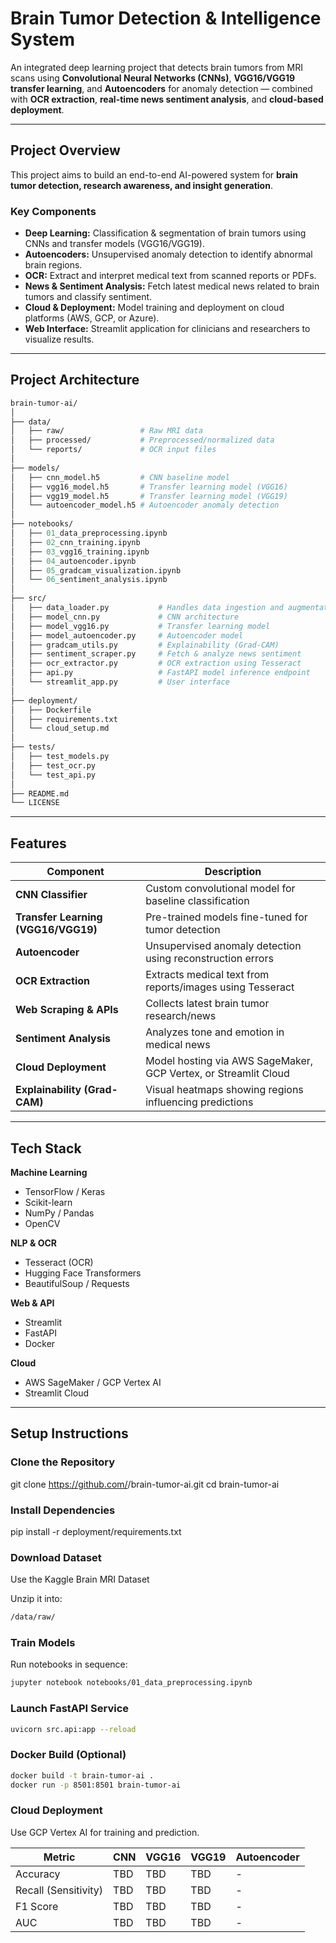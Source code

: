 # Brain Tumor Detection & Intelligence System

An integrated deep learning project that detects brain tumors from MRI scans using **Convolutional Neural Networks (CNNs)**, **VGG16/VGG19 transfer learning**, and **Autoencoders** for anomaly detection — combined with **OCR extraction**, **real-time news sentiment analysis**, and **cloud-based deployment**.

---

## Project Overview

This project aims to build an end-to-end AI-powered system for **brain tumor detection, research awareness, and insight generation**.

### Key Components
- **Deep Learning:** Classification & segmentation of brain tumors using CNNs and transfer models (VGG16/VGG19).
- **Autoencoders:** Unsupervised anomaly detection to identify abnormal brain regions.
- **OCR:** Extract and interpret medical text from scanned reports or PDFs.
- **News & Sentiment Analysis:** Fetch latest medical news related to brain tumors and classify sentiment.
- **Cloud & Deployment:** Model training and deployment on cloud platforms (AWS, GCP, or Azure).
- **Web Interface:** Streamlit application for clinicians and researchers to visualize results.

---

## Project Architecture
```graphql
brain-tumor-ai/
│
├── data/
│   ├── raw/                 # Raw MRI data
│   ├── processed/           # Preprocessed/normalized data
│   └── reports/             # OCR input files
│
├── models/
│   ├── cnn_model.h5         # CNN baseline model
│   ├── vgg16_model.h5       # Transfer learning model (VGG16)
│   ├── vgg19_model.h5       # Transfer learning model (VGG19)
│   └── autoencoder_model.h5 # Autoencoder anomaly detection
│
├── notebooks/
│   ├── 01_data_preprocessing.ipynb
│   ├── 02_cnn_training.ipynb
│   ├── 03_vgg16_training.ipynb
│   ├── 04_autoencoder.ipynb
│   ├── 05_gradcam_visualization.ipynb
│   └── 06_sentiment_analysis.ipynb
│
├── src/
│   ├── data_loader.py           # Handles data ingestion and augmentation
│   ├── model_cnn.py             # CNN architecture
│   ├── model_vgg16.py           # Transfer learning model
│   ├── model_autoencoder.py     # Autoencoder model
│   ├── gradcam_utils.py         # Explainability (Grad-CAM)
│   ├── sentiment_scraper.py     # Fetch & analyze news sentiment
│   ├── ocr_extractor.py         # OCR extraction using Tesseract
│   ├── api.py                   # FastAPI model inference endpoint
│   └── streamlit_app.py         # User interface
│
├── deployment/
│   ├── Dockerfile
│   ├── requirements.txt
│   └── cloud_setup.md
│
├── tests/
│   ├── test_models.py
│   ├── test_ocr.py
│   └── test_api.py
│
├── README.md
└── LICENSE
```

---

## Features

| Component | Description |
|------------|-------------|
| **CNN Classifier** | Custom convolutional model for baseline classification |
| **Transfer Learning (VGG16/VGG19)** | Pre-trained models fine-tuned for tumor detection |
| **Autoencoder** | Unsupervised anomaly detection using reconstruction errors |
| **OCR Extraction** | Extracts medical text from reports/images using Tesseract |
| **Web Scraping & APIs** | Collects latest brain tumor research/news |
| **Sentiment Analysis** | Analyzes tone and emotion in medical news |
| **Cloud Deployment** | Model hosting via AWS SageMaker, GCP Vertex, or Streamlit Cloud |
| **Explainability (Grad-CAM)** | Visual heatmaps showing regions influencing predictions |

---

## Tech Stack

**Machine Learning**
- TensorFlow / Keras  
- Scikit-learn  
- NumPy / Pandas  
- OpenCV  

**NLP & OCR**
- Tesseract (OCR)  
- Hugging Face Transformers  
- BeautifulSoup / Requests  

**Web & API**
- Streamlit  
- FastAPI  
- Docker  

**Cloud**
- AWS SageMaker / GCP Vertex AI  
- Streamlit Cloud  

---

## Setup Instructions

### Clone the Repository

git clone https://github.com/<your-username>/brain-tumor-ai.git
cd brain-tumor-ai


### Install Dependencies
pip install -r deployment/requirements.txt

### Download Dataset

Use the Kaggle Brain MRI Dataset

Unzip it into:
```bash
/data/raw/
```

### Train Models

Run notebooks in sequence:
```bash
jupyter notebook notebooks/01_data_preprocessing.ipynb
```

### Launch FastAPI Service
```bash
uvicorn src.api:app --reload
```
### Docker Build (Optional)
```bash
docker build -t brain-tumor-ai .
docker run -p 8501:8501 brain-tumor-ai
```
### Cloud Deployment
Use GCP Vertex AI for training and prediction.

| Metric               | CNN | VGG16 | VGG19 | Autoencoder |
| -------------------- | --- | ----- | ----- | ----------- |
| Accuracy             | TBD | TBD   | TBD   | -           |
| Recall (Sensitivity) | TBD | TBD   | TBD   | -           |
| F1 Score             | TBD | TBD   | TBD   | -           |
| AUC                  | TBD | TBD   | TBD   | -           |


